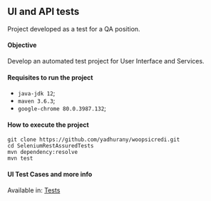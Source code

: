 ## UI and API tests

Project developed as a test for a QA position.

#### Objective
Develop an automated test project for User Interface and Services.

#### Requisites to run the project
- `java-jdk 12`;
- `maven 3.6.3`;
- `google-chrome 80.0.3987.132`;

#### How to execute the project
```
git clone https://github.com/yadhurany/woopsicredi.git
cd SeleniumRestAssuredTests
mvn dependency:resolve
mvn test
```
#### UI Test Cases and more info
Available in: [Tests](https://github.com/yadhurany/SeleniumRestAssuredTests/blob/master/Test-Cases-And-Info.pdf)
